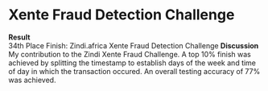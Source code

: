 # Xente Fraud Detection Challenge
**Result**<br>
34th Place Finish: Zindi.africa Xente Fraud Detection Challenge
**Discussion**<br>
My contribution to the Zindi Xente Fraud Challenge. A top 10% finish was achieved by splitting the timestamp to establish days of the week and time of day in which the transaction occured. An overall testing accuracy of 77% was achieved.
